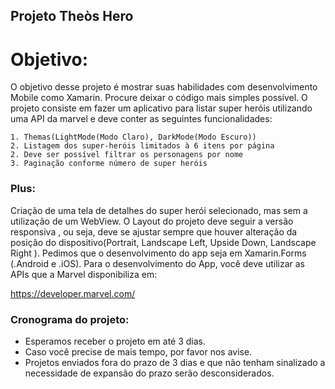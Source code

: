 ## Projeto Theòs Hero

# Objetivo:

O objetivo desse projeto é mostrar suas habilidades com desenvolvimento Mobile como Xamarin. Procure deixar o código mais simples possível.
O projeto consiste em fazer um aplicativo para listar super heróis utilizando uma API da marvel e deve conter as seguintes funcionalidades:
    
    1. Themas(LightMode(Modo Claro), DarkMode(Modo Escuro))
    2. Listagem dos super-heróis limitados à 6 itens por página
    2. Deve ser possível filtrar os personagens por nome
    3. Paginação conforme número de super heróis
    
### Plus:

Criação de uma tela de detalhes do super herói selecionado, mas sem a utilização de um WebView.
O Layout do projeto deve seguir a versão responsiva , ou seja, deve se ajustar sempre que houver alteração da posição do dispositivo(Portrait, Landscape Left, Upside Down, Landscape Right ).
Pedimos que o desenvolvimento do app seja em Xamarin.Forms (.Android e .iOS).
Para o desenvolvimento do App, você deve utilizar as APIs que a Marvel disponibiliza em:

https://developer.marvel.com/


### Cronograma do projeto:

* Esperamos receber o projeto em até 3 dias.
* Caso você precise de mais tempo, por favor nos avise.
* Projetos enviados fora do prazo de 3 dias e que não tenham sinalizado a necessidade de expansão do prazo serão desconsiderados.
